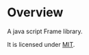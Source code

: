 # Overview
A java script Frame library.
 
It is licensed under [MIT](https://opensource.org/licenses/MIT).

